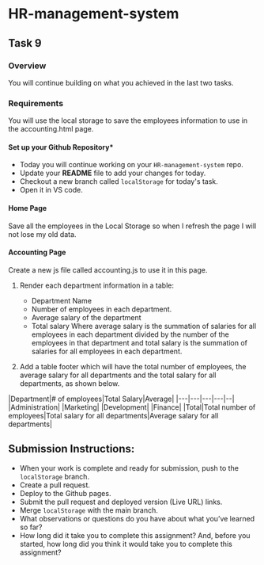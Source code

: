# HR-management-system

## Task 9

### Overview

You will continue building on what you achieved in the last two tasks.

### Requirements

You will use the local storage to save the employees information to use in the accounting.html page.

#### **Set up your Github Repository***

- Today you will continue working on your `HR-management-system` repo.
- Update your **README** file to add your changes for today.
- Checkout a new branch called `localStorage` for today's task.
- Open it in VS code.

#### Home Page

Save all the employees in the Local Storage so when I refresh the page I will not lose my old data.

#### Accounting Page

Create a new js file called accounting.js to use it in this page.

1. Render each department information in a table:
    - Department Name
    - Number of employees in each department.
    - Average salary of the department
    - Total salary
        Where average salary is the summation of salaries for all employees in each department divided by the number of the employees in that department and total salary is the summation of salaries for all employees in each department.

2. Add a table footer which will have the total number of employees, the average salary for all departments and the total salary for all departments, as shown below.

|Department|\# of employees|Total Salary|Average|
|---|---|---|---|--|
|Administration|
|Marketing|
|Development|
|Finance|
|Total|Total number of employees|Total salary for all departments|Average salary for all departments|


## Submission Instructions:
- When your work is complete and ready for submission, push to the `localStorage` branch.
- Create a pull request.
- Deploy to the Github pages.
- Submit the pull request and deployed version (Live URL) links.
- Merge `localStorage` with the main branch.
- What observations or questions do you have about what you’ve learned so far?
- How long did it take you to complete this assignment? And, before you started, how long did you think it would take you to complete this assignment?